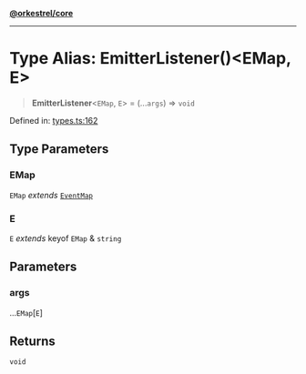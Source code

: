 [**@orkestrel/core**](../index.md)

***

# Type Alias: EmitterListener()\<EMap, E\>

> **EmitterListener**\<`EMap`, `E`\> = (...`args`) => `void`

Defined in: [types.ts:162](https://github.com/orkestrel/core/blob/36bb4ac962a6eb83d3b3b7e1d15ed7b2fd751427/src/types.ts#L162)

## Type Parameters

### EMap

`EMap` *extends* [`EventMap`](EventMap.md)

### E

`E` *extends* keyof `EMap` & `string`

## Parameters

### args

...`EMap`\[`E`\]

## Returns

`void`
